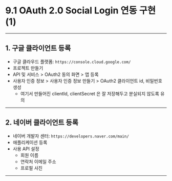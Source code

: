 
# 9.1 OAuth 2.0 Social Login 연동 구현 (1)

---

## 1. 구글 클라이언트 등록

- 구글 클라우드 플랫폼: `https://console.cloud.google.com/`
- 프로젝트 만들기
- API 및 서비스 > OAuth2 동의 화면 > 앱 등록
- 사용자 인증 정보 > 사용자 인증 정보 만들기 > OAuth2 클라이언트 id, 비밀번호 생성
  - 여기서 만들어진 clientId, clientSecret 은 잘 저장해두고 분실되지 않도록 유의

---

## 2. 네이버 클라이언트 등록
- 네이버 개발자 센터: `https://developers.naver.com/main/`
- 애플리케이션 등록
- 사용 API 설정
  - 회원 이름
  - 연락처 이메일 주소
  - 프로필 사진

---
